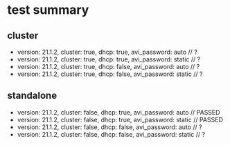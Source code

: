 # test summary

## cluster

- version: 21.1.2, cluster: true, dhcp: true, avi_password: auto // ?
- version: 21.1.2, cluster: true, dhcp: true, avi_password: static // ?  
- version: 21.1.2, cluster: true, dhcp: false, avi_password: auto // ?
- version: 21.1.2, cluster: true, dhcp: false, avi_password: static // ?

## standalone

- version: 21.1.2, cluster: false, dhcp: true, avi_password: auto // PASSED
- version: 21.1.2, cluster: false, dhcp: true, avi_password: static // PASSED
- version: 21.1.2, cluster: false, dhcp: false, avi_password: auto // ?
- version: 21.1.2, cluster: false, dhcp: false, avi_password: static // ? 